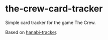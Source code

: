 # the-crew-card-tracker

Simple card tracker for the game The Crew.

Based on [hanabi-tracker](https://wayncheng.github.io/hanabi-tracker/).
